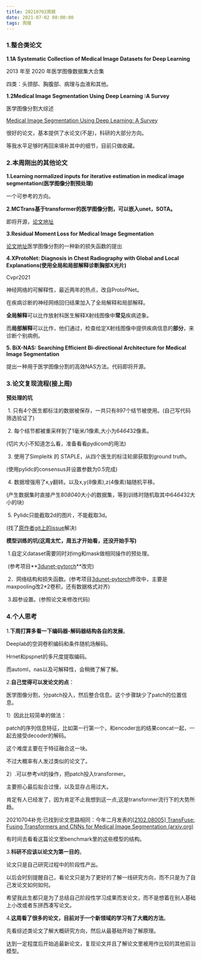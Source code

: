 ```yaml
---
title: 20210702周报
date: 2021-07-02 08:00:00
tags: 周报
---
```


### **1.整合类论文**

**1.1A Systematic Collection of Medical Image Datasets for Deep Learning**

2013 年至 2020 年医学图像数据集大合集

四类：头颈部、胸腹部、病理与血液和其他。



**1.2Medical Image Segmentation Using Deep Learning :A Survey**

医学图像分割大综述

[ Medical Image Segmentation Using Deep Learning: A Survey](https://blog.csdn.net/qq_38932073/article/details/115354406)

很好的论文，基本提供了水论文(不是)，科研的大部分方向。

等我水平足够时再回来填补其中的细节，目前只做收藏。



### **2.本周刚出的其他论文**

**1.Learning normalized inputs for iterative estimation in medical image segmentation(医学图像分割预处理)**

一个可参考的方向。



**2.MCTrans基于transformer的医学图像分割，可以嵌入unet，SOTA。**

即将开源，[论文地址](https://arxiv.org/abs/2106.14385)



**3.Residual Moment Loss for Medical Image Segmentation**

[论文地址](https://arxiv.org/abs/2106.14178)医学图像分割的一种新的损失函数的提出



**4.XProtoNet: Diagnosis in Chest Radiography with Global and Local Explanations(使用全局和局部解释诊断胸部X光片)**

Cvpr2021

神经网络的可解释性，最近两年的热点，改自ProtoPNet。

在疾病诊断的神经网络回归结果加入了全局解释和局部解释。

**全局解释**可以比作放射科医生解释X射线图像中**常见**疾病迹象。

而**局部解释**可以比作，他们通过，检查给定X射线图像中提供疾病信息的**部分**，来诊断个别病例。



**5. BiX-NAS: Searching Efficient Bi-directional Architecture for Medical Image Segmentation**

提出一种用于医学图像分割的高效NAS方法。代码即将开源。



### **3.论文复现流程(接上周)**

**预处理的坑**

​	1. 只有4个医生都标注的数据被保存，一共只有897个结节被使用。(自己写代码筛选验证了)

​	2. 每个结节都被重采样到了1毫米/1像素,大小为64*64*32像素。

   (切片大小不知道怎么看，准备看看pydicom的用法)

​	3. 使用了Simpleitk 的 STAPLE，从四个医生的标注轮廓获取到ground truth。

   (使用pylidc的consensus并设置参数为0.5完成)

​	4. 数据增强用了x,y翻转。以及x,y(8像素),z(4像素)轴随机平移。

   (产生数据集时直接产生80*80*40大小的数据集，等到训练时随机取其中64*64*32大小的块)

​	5. Pylidc只能截取2d的图片，不能截取3d。

   (找了[原作者git上的issue](https://github.com/notmatthancock/pylidc/issues/37)解决)



**模型训练的坑(这周太忙，周五才开始看，还没开始手写)**

​	1.自定义dataset需要同时对img和mask做相同操作的预处理。

​	(参考项目**[3dunet-pytorch](https://github.com/lee-zq/3DUNet-Pytorch)**改完)

​	2．网络结构和损失函数。(参考项目[3dunet-pytorch](https://github.com/lee-zq/3DUNet-Pytorch)修改中，主要是maxpooling改2*2卷积，还有数据格式对齐)

​	3.超参设置。(参照论文来修改代码)

 

### **4.个人思考**

1.**下周打算多看一下编码器-解码器结构各自的发展**。 

Deeplab的空洞卷积编码和条件随机场解码。

Hrnet和pspnet的多尺度提取编码。

而automl，nas以及可解释性，会稍微了解了解。



2.**自己觉得可以发论文的点**：

医学图像分割，分patch投入，然后整合信息。这个步骤缺少了patch的位置信息。

1）因此比较简单的做法：

patch的序列信息特征，比如第一行第一个，和encoder出的结果concat一起，一起去接受decoder的解码。

这个难度主要在于特征融合这一块。

不过大概率有人发过类似的论文了。

2）.可以参考vit的操作，把patch投入transformer。

主要担心最后拟合过慢，以及显存占用过大。

肯定有人已经发了，因为肯定不止我想到这一点,这是transformer流行下的大势所趋。

20210704补充:已找到论文思路相同：今年二月发表的[[2102.08005\] TransFuse: Fusing Transformers and CNNs for Medical Image Segmentation (arxiv.org)](https://arxiv.org/abs/2102.08005) 

有时间去看看这篇论文里benchmark里的这些模型的结构。

 

3.**科研不应该以论文为第一目的**。

论文只是自己研究过程中的阶段性产出。

以后会时刻提醒自己，看论文只是为了更好的了解一线研究方向，而不只是为了自己发论文如何如何。

希望我此生都只是为了总结自己阶段性学习成果而发论文，而不是想着在别人基础上小改或者东拼西凑写论文。



4.**这周看了很多的论文，目前对于一个新领域的学习有了大概的方法**。

先看综述类论文了解大概研究方向，然后从最基础开始了解原理。

达到一定程度后开始追最新论文，复现论文并且了解论文里被用作比较的其他前沿模型。